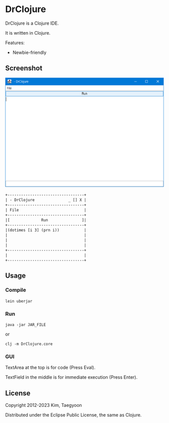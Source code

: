 # DrClojure

DrClojure is a Clojure IDE.

It is written in Clojure.

Features: 

* Newbie-friendly

## Screenshot
![DrClojure Screenshot](https://raw.githubusercontent.com/kimtg/DrClojure/master/DrClojure.PNG)
```
+----------------------------------+
| - DrClojure               _ [] X |
+----------------------------------+
| File                             |
+----------------------------------+
|[              Run               ]|
+----------------------------------+
|(dotimes [i 3] (prn i))           |
|                                  |
|                                  |
|                                  |
+----------------------------------+
|                                  |
+----------------------------------+

```

## Usage

### Compile
```
lein uberjar
```

### Run
```
java -jar JAR_FILE
```
or
```
clj -m DrClojure.core
```

### GUI

TextArea at the top is for code (Press Eval).

TextField in the middle is for immediate execution (Press Enter).

## License

Copyright 2012-2023 Kim, Taegyoon

Distributed under the Eclipse Public License, the same as Clojure.
